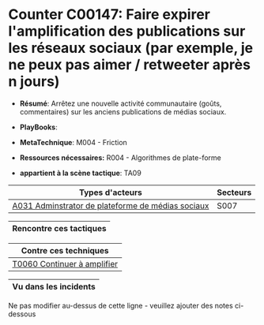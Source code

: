 # Counter C00147: Faire expirer l'amplification des publications sur les réseaux sociaux (par exemple, je ne peux pas aimer / retweeter après n jours)

* **Résumé**: Arrêtez une nouvelle activité communautaire (goûts, commentaires) sur les anciens publications de médias sociaux.

* **PlayBooks**:

* **MetaTechnique**: M004 - Friction

* **Ressources nécessaires:** R004 - Algorithmes de plate-forme

* **appartient à la scène tactique**: TA09


|Types d'acteurs |Secteurs |
|----------- |------- |
|[A031 Adminstrator de plateforme de médias sociaux](../../generated_pages/actortypes/A031.md) |S007 |



|Rencontre ces tactiques |
|---------------------- |



|Contre ces techniques |
|------------------------- |
|[T0060 Continuer à amplifier](../../generated_pages/techniques/T0060.md) |



|Vu dans les incidents |
|----------------- |


Ne pas modifier au-dessus de cette ligne - veuillez ajouter des notes ci-dessous